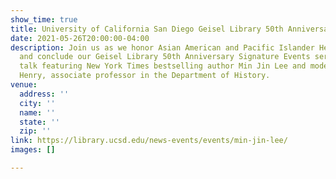 ```yaml
---
show_time: true
title: University of California San Diego Geisel Library 50th Anniversary Event
date: 2021-05-26T20:00:00-04:00
description: Join us as we honor Asian American and Pacific Islander Heritage Month
  and conclude our Geisel Library 50th Anniversary Signature Events series with a
  talk featuring New York Times bestselling author Min Jin Lee and moderated by Todd
  Henry, associate professor in the Department of History.
venue:
  address: ''
  city: ''
  name: ''
  state: ''
  zip: ''
link: https://library.ucsd.edu/news-events/events/min-jin-lee/
images: []

---
```

